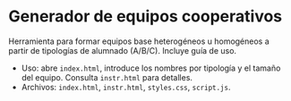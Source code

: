 # Generador de equipos cooperativos

Herramienta para formar equipos base heterogéneos u homogéneos a partir de tipologías de alumnado (A/B/C). Incluye guía de uso.

- Uso: abre `index.html`, introduce los nombres por tipología y el tamaño del equipo. Consulta `instr.html` para detalles.
- Archivos: `index.html`, `instr.html`, `styles.css`, `script.js`.

